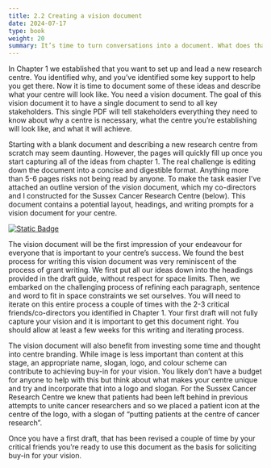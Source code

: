 ```yaml
---
title: 2.2 Creating a vision document
date: 2024-07-17
type: book
weight: 20
summary: It’s time to turn conversations into a document. What does that look like?
---
```


In Chapter 1 we established that you want to set up and lead a new research centre. You identified why, and you’ve identified some key support to help you get there. Now it is time to document some of these ideas and describe what your centre will look like. You need a vision document. The goal of this vision document it to have a single document to send to all key stakeholders. This single PDF will tell stakeholders everything they need to know about why a centre is necessary, what the centre you’re establishing will look like, and what it will achieve.

Starting with a blank document and describing a new research centre from scratch may seem daunting. However, the pages will quickly fill up once you start capturing all of the ideas from chapter 1. The real challenge is editing down the document into a concise and digestible format. Anything more than 5-6 pages risks not being read by anyone. To make the task easier I’ve attached an outline version of the vision document, which my co-directors and I constructed for the Sussex Cancer Research Centre (below). This document contains a potential layout, headings, and writing prompts for a vision document for your centre. 

[![Static Badge](https://img.shields.io/badge/download-Draft%20Vision%20Word%20Doc-green?style=for-the-badge&link=https%3A%2F%2Fmitchell.science%2FdraftVisionDoc.docx)](https://mitchell.science/draftVisionDoc.docx)

The vision document will be the first impression of your endeavour for everyone that is important to your centre’s success. We found the best process for writing this vision document was very reminiscent of the process of grant writing. We first put all our ideas down into the headings provided in the draft guide, without respect for space limits. Then, we embarked on the challenging process of refining each paragraph, sentence and word to fit in space constraints we set ourselves. You will need to iterate on this entire process a couple of times with the 2-3 critical friends/co-directors you identified in Chapter 1. Your first draft will not fully capture your vision and it is important to get this document right. You should allow at least a few weeks for this writing and iterating process.

The vision document will also benefit from investing some time and thought into centre branding. While image is less important than content at this stage, an appropriate name, slogan, logo, and colour scheme can contribute to achieving buy-in for your vision. 
You likely don’t have a budget for anyone to help with this but think about what makes your centre unique and try and incorporate that into a logo and slogan. For the Sussex Cancer Research Centre we knew that patients had been left behind in previous attempts to unite cancer researchers and so we placed a patient icon at the centre of the logo, with a slogan of “putting patients at the centre of cancer research”.

Once you have a first draft, that has been revised a couple of time by your critical friends you’re ready to use this document as the basis for soliciting buy-in for your vision.
